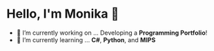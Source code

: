 # Hello, I'm Monika 🌠

- 🔭 I’m currently working on ... Developing a **Programming Portfolio**!
- 🌱 I’m currently learning ... **C#**, **Python**, and **MIPS**

<!--
**spoicyy/spoicyy** is a ✨ _special_ ✨ repository because its `README.md` (this file) appears on your GitHub profile.

Here are some ideas to get you started:
